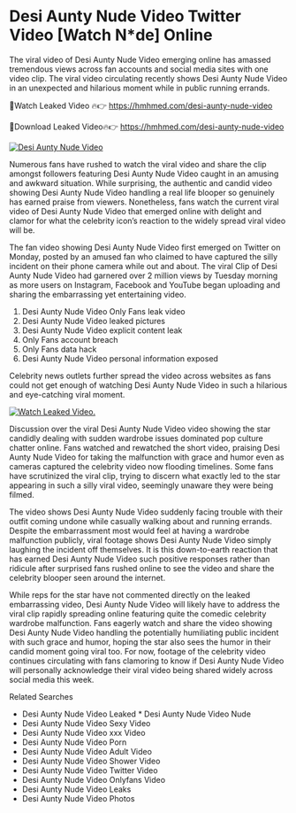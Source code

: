 ﻿# Desi Aunty Nude Video Twitter Video [Watch N*de] Online

The viral video of ﻿Desi Aunty Nude Video emerging online has amassed tremendous views across fan accounts and social media sites with one video clip. The viral video circulating recently shows ﻿Desi Aunty Nude Video in an unexpected and hilarious moment while in public running errands. 

🔴Watch Leaked Video 🔥👉  https://hmhmed.com/desi-aunty-nude-video 

🔴Download Leaked Video🔥👉  https://hmhmed.com/desi-aunty-nude-video 

[![Desi Aunty Nude Video](https://i.imgur.com/dJHk4Zq.gif)](https://hmhmed.com/desi-aunty-nude-video)

Numerous fans have rushed to watch the viral video and share the clip amongst followers featuring ﻿Desi Aunty Nude Video caught in an amusing and awkward situation. While surprising, the authentic and candid video showing ﻿Desi Aunty Nude Video handling a real life blooper so genuinely has earned praise from viewers. Nonetheless, fans watch the current viral video of ﻿Desi Aunty Nude Video that emerged online with delight and clamor for what the celebrity icon’s reaction to the widely spread viral video will be.

The fan video showing ﻿Desi Aunty Nude Video first emerged on Twitter on Monday, posted by an amused fan who claimed to have captured the silly incident on their phone camera while out and about. The viral Clip of ﻿Desi Aunty Nude Video had garnered over 2 million views by Tuesday morning as more users on Instagram, Facebook and YouTube began uploading and sharing the embarrassing yet entertaining video. 

1. ﻿Desi Aunty Nude Video Only Fans leak video
2. ﻿Desi Aunty Nude Video leaked pictures
3. ﻿Desi Aunty Nude Video explicit content leak
4. Only Fans account breach
5. Only Fans data hack
6. ﻿Desi Aunty Nude Video personal information exposed

Celebrity news outlets further spread the video across websites as fans could not get enough of watching ﻿Desi Aunty Nude Video in such a hilarious and eye-catching viral moment. 

[![Watch Leaked Video.](https://miro.medium.com/v2/resize:fit:828/format:webp/1*cilzJN44JGOrTw9NJCrNHA.gif "Watch Leaked Video")](https://hmhmed.com/desi-aunty-nude-video)

Discussion over the viral ﻿Desi Aunty Nude Video video showing the star candidly dealing with sudden wardrobe issues dominated pop culture chatter online. Fans watched and rewatched the short video, praising ﻿Desi Aunty Nude Video for taking the malfunction with grace and humor even as cameras captured the celebrity video now flooding timelines. Some fans have scrutinized the viral clip, trying to discern what exactly led to the star appearing in such a silly viral video, seemingly unaware they were being filmed.

The video shows ﻿Desi Aunty Nude Video suddenly facing trouble with their outfit coming undone while casually walking about and running errands. Despite the embarrassment most would feel at having a wardrobe malfunction publicly, viral footage shows ﻿Desi Aunty Nude Video simply laughing the incident off themselves. It is this down-to-earth reaction that has earned ﻿Desi Aunty Nude Video such positive responses rather than ridicule after surprised fans rushed online to see the video and share the celebrity blooper seen around the internet.  

While reps for the star have not commented directly on the leaked embarrassing video, ﻿Desi Aunty Nude Video will likely have to address the viral clip rapidly spreading online featuring quite the comedic celebrity wardrobe malfunction. Fans eagerly watch and share the video showing ﻿Desi Aunty Nude Video handling the potentially humiliating public incident with such grace and humor, hoping the star also sees the humor in their candid moment going viral too. For now, footage of the celebrity video continues circulating with fans clamoring to know if ﻿Desi Aunty Nude Video will personally acknowledge their viral video being shared widely across social media this week.

Related Searches
* ﻿Desi Aunty Nude Video Leaked
﻿* Desi Aunty Nude Video Nude
* ﻿Desi Aunty Nude Video Sexy Video
* ﻿Desi Aunty Nude Video xxx Video
* ﻿Desi Aunty Nude Video Porn
* ﻿Desi Aunty Nude Video Adult Video
* ﻿Desi Aunty Nude Video Shower Video
* ﻿Desi Aunty Nude Video Twitter Video
* ﻿Desi Aunty Nude Video Onlyfans Video
* ﻿Desi Aunty Nude Video Leaks
* ﻿Desi Aunty Nude Video Photos